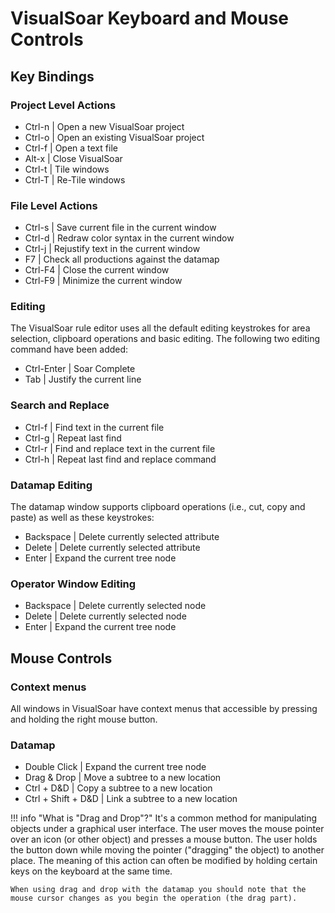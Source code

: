 # VisualSoar Keyboard and Mouse Controls

## Key Bindings

### Project Level Actions

*   Ctrl-n | Open a new VisualSoar project
*   Ctrl-o | Open an existing VisualSoar project
*   Ctrl-f | Open a text file
*   Alt-x | Close VisualSoar
*   Ctrl-t | Tile windows
*   Ctrl-T | Re-Tile windows

### File Level Actions

*   Ctrl-s | Save current file in the current window
*   Ctrl-d | Redraw color syntax in the current window
*   Ctrl-j | Rejustify text in the current window
*   F7 | Check all productions against the datamap
*   Ctrl-F4 | Close the current window
*   Ctrl-F9 | Minimize the current window

### Editing

The VisualSoar rule editor uses all the default editing keystrokes
for area selection, clipboard operations and basic editing. The
following two editing command have been added:

*   Ctrl-Enter | Soar Complete
*   Tab | Justify the current line

### Search and Replace

*   Ctrl-f | Find text in the current file
*   Ctrl-g | Repeat last find
*   Ctrl-r | Find and replace text in the current file
*   Ctrl-h | Repeat last find and replace command

### Datamap Editing

The datamap window supports clipboard operations (i.e., cut, copy
and paste) as well as these keystrokes:

*   Backspace | Delete currently selected attribute
*   Delete | Delete currently selected attribute
*   Enter | Expand the current tree node

### Operator Window Editing

*   Backspace | Delete currently selected node
*   Delete | Delete currently selected node
*   Enter | Expand the current tree node

## Mouse Controls

### Context menus

All windows in VisualSoar have context menus that
accessible by pressing and holding the right mouse
button.

### Datamap

*   Double Click | Expand the current tree node
*   Drag & Drop | Move a subtree to a new location
*   Ctrl + D&D | Copy a subtree to a new location
*   Ctrl + Shift + D&D | Link a subtree to a new location

!!! info "What is "Drag and Drop"?"
    It's a common method for manipulating objects under a graphical user
    interface. The user moves the mouse pointer over an icon (or other
    object) and presses a mouse button. The user holds the button down
    while moving the pointer ("dragging" the object) to another place.
    The meaning of this action can often be modified by holding certain
    keys on the keyboard at the same time.

    When using drag and drop with the datamap you should note that the
    mouse cursor changes as you begin the operation (the drag part).
